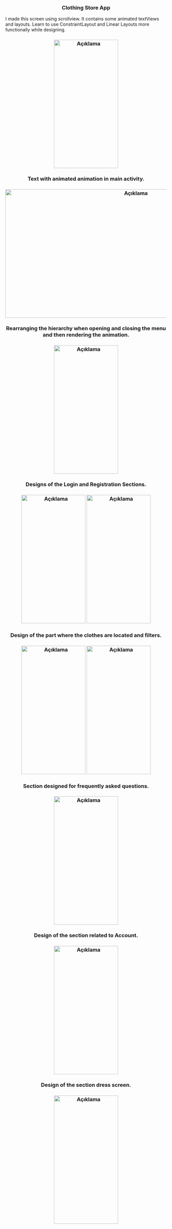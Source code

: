 <h3 align="center">Clothing Store App</h3>

I made this screen using scrollview. It contains some animated textViews and layouts. Learn to use ConstraintLayout and Linear Layouts more functionally while designing.

<h3 align="center"><img src="https://github.com/MuhammetEmirErkut/Clothing-Store-App/assets/147542769/3a3bb06b-caf9-448e-93a8-e14f1605aa5c" alt="Açıklama" height="400" width="200"></h3>

</p>

<h3 align="center">Text with animated animation in main activity.</h3>

<h3 align="center"><img src="https://github.com/MuhammetEmirErkut/Clothing-Store-App/assets/147542769/97f54347-d0d4-4ec4-b834-c55e61df5647" alt="Açıklama" height="400" width="800"> </a> 

<h3 align="center">Rearranging the hierarchy when opening and closing the menu and then rendering the animation.</h3>

<h3 align="center"><img src="https://github.com/MuhammetEmirErkut/Clothing-Store-App/assets/147542769/0b2696c2-7227-4488-b607-1d1327147713" alt="Açıklama" height="400" width="200"> </a> 


<h3 align="center">Designs of the Login and Registration Sections.</h3>

<h3 align="center"><img src="https://github.com/MuhammetEmirErkut/Clothing-Store-App/assets/147542769/4eb6e573-3d98-47f8-92b0-08bd2ee9d986" alt="Açıklama" height="400" width="200"> </a> 
<img src="https://github.com/MuhammetEmirErkut/Clothing-Store-App/assets/147542769/5bfe712e-1eb2-459a-9232-68ac4242d38b" alt="Açıklama" height="400" width="200"></h3>

<h3 align="center">Design of the part where the clothes are located and filters.</h3>

<h3 align="center"><img src="https://github.com/MuhammetEmirErkut/Clothing-Store-App/assets/147542769/07009069-d3bd-42ea-9f32-c3ade420431f" alt="Açıklama" height="400" width="200"> </a> 
<img src="https://github.com/MuhammetEmirErkut/Clothing-Store-App/assets/147542769/576cbcbb-11f4-44f2-9d47-da781a39d03c" alt="Açıklama" height="400" width="200"></h3>

<h3 align="center">Section designed for frequently asked questions.</h3>

<h3 align="center"><img src="https://github.com/MuhammetEmirErkut/Clothing-Store-App/assets/147542769/f42c2ec5-1110-4fee-8767-0599c8cc50ef" alt="Açıklama" height="400" width="200"></h3>

<h3 align="center">Design of the section related to Account.</h3>

<h3 align="center"><img src="https://github.com/MuhammetEmirErkut/Clothing-Store-App/assets/147542769/238cfe9f-065f-4a39-92e9-460b20c00ccd" alt="Açıklama" height="400" width="200"></h3>

<h3 align="center">Design of the section dress screen.</h3>

<h3 align="center"><img src="https://github.com/MuhammetEmirErkut/Clothing-Store-App/assets/147542769/88158963-145b-40ff-ad4d-a343210650d9" alt="Açıklama" height="400" width="200"></h3>



